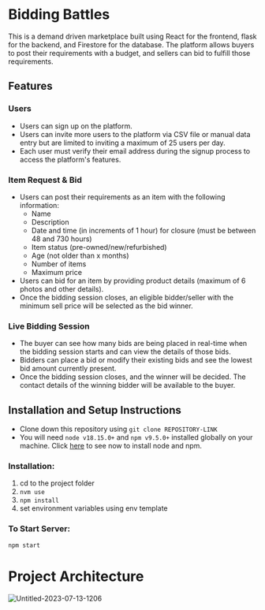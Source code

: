 # Bidding Battles
This is a demand driven marketplace built using React for the frontend, flask for the backend, and Firestore for the database. The platform allows buyers to post their requirements with a budget, and sellers can bid to fulfill those requirements.

## Features

### Users
- Users can sign up on the platform.
- Users can invite more users to the platform via CSV file or manual data entry but are limited to inviting a maximum of 25 users per day.
- Each user must verify their email address during the signup process to access the platform's features.

### Item Request & Bid
- Users can post their requirements as an item with the following information:
    - Name
    - Description
    - Date and time (in increments of 1 hour) for  closure (must be between 48 and 730 hours)
    - Item status (pre-owned/new/refurbished)
    - Age (not older than x months)
    - Number of items
    - Maximum price
- Users can bid for an item by providing product details (maximum of 6 photos and other details).
- Once the bidding session closes, an eligible bidder/seller with the minimum sell price will be selected as the bid winner.

### Live Bidding Session
- The buyer can see how many bids are being placed in real-time when the bidding session starts and can view the details of those bids.
- Bidders can place a bid or modify their existing bids and see the lowest bid amount currently present.
- Once the bidding session closes, and the winner will be decided. The contact details of the winning bidder will be available to the buyer.

## Installation and Setup Instructions

- Clone down this repository using `git clone REPOSITORY-LINK`
- You will need `node v18.15.0+` and `npm v9.5.0+` installed globally on your machine. Click [here](https://docs.npmjs.com/downloading-and-installing-node-js-and-npm) to see now to install node and npm.

### Installation:
1. cd to the project folder
2. `nvm use` 
3. `npm install`
4. set environment variables using env template

### To Start Server:
`npm start`

# Project Architecture
![Untitled-2023-07-13-1206](https://github.com/shubhamgoel24/Bidding-Battles-FE/assets/67507184/c054ed0f-096d-490c-a736-e2cb1d30ac8b)
